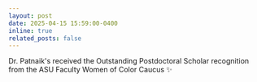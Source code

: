 ```yaml
---
layout: post
date: 2025-04-15 15:59:00-0400
inline: true
related_posts: false
---
```


Dr. Patnaik's received the Outstanding Postdoctoral Scholar recognition from the ASU Faculty Women of Color Caucus :sparkles:
